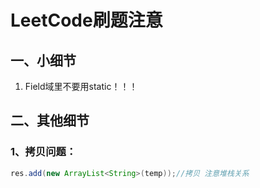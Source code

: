 # LeetCode刷题注意







## 一、小细节

1. Field域里不要用static！！！







## 二、其他细节

### 1、拷贝问题：

```java
res.add(new ArrayList<String>(temp));//拷贝 注意堆栈关系
```



